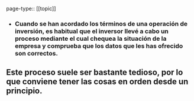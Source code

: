 page-type:: [[topic]]
- ### Cuando se han acordado los términos de una operación de inversión, es habitual que el inversor llevé a cabo un proceso mediante el cual chequea la situación de la empresa y comprueba que los datos que les has ofrecido son correctos.

Este proceso suele ser bastante tedioso, por lo que conviene tener las cosas en orden desde un principio.
  - 


